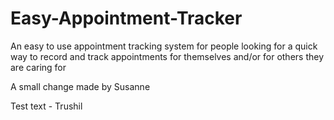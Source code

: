 # Easy-Appointment-Tracker
An easy to use appointment tracking system for people looking for a quick way to record and track appointments for themselves and/or for others they are caring for

A small change made by Susanne

Test text - Trushil